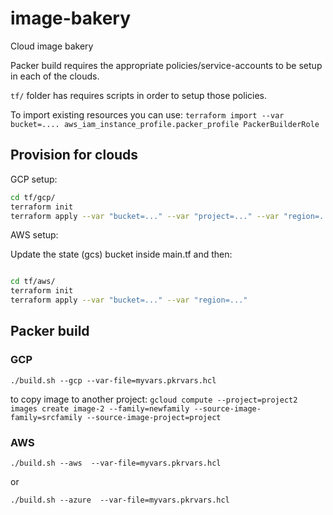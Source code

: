 # image-bakery
Cloud image bakery

Packer build requires the appropriate policies/service-accounts to be setup in each of the clouds.

`tf/` folder has requires scripts in order to setup those policies.

To import existing resources you can use:
`terraform import --var bucket=.... aws_iam_instance_profile.packer_profile PackerBuilderRole`

## Provision for clouds

GCP setup:

```bash
cd tf/gcp/
terraform init
terraform apply --var "bucket=..." --var "project=..." --var "region=..."
```


AWS setup:

Update the state (gcs) bucket inside main.tf and then:

```bash

cd tf/aws/
terraform init
terraform apply --var "bucket=..." --var "region=..."

```

## Packer build

### GCP
`./build.sh --gcp --var-file=myvars.pkrvars.hcl`

to copy image to another project:
`gcloud compute --project=project2 images create image-2 --family=newfamily --source-image-family=srcfamily --source-image-project=project`

### AWS

`./build.sh --aws  --var-file=myvars.pkrvars.hcl`

or

`./build.sh --azure  --var-file=myvars.pkrvars.hcl`
